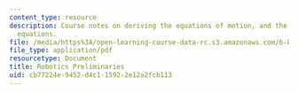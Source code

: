 ```yaml
---
content_type: resource
description: Course notes on deriving the equations of motion, and the manipulator
  equations.
file: /media/https%3A/open-learning-course-data-rc.s3.amazonaws.com/6-832-underactuated-robotics-spring-2009/cb77224e9452d4c115922e12a2fcb113_MIT6_832s09_read_appA.pdf
file_type: application/pdf
resourcetype: Document
title: Robotics Preliminaries
uid: cb77224e-9452-d4c1-1592-2e12a2fcb113
---
```

